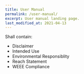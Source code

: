 ```yaml
---
title: User Manual
permalink: /user-manual/
excerpt: User manual landing page.
last_modified_at: 2021-04-13
---
```

Shall contain:
* Disclaimer
* Intended Use
* Environmental Responsiblity
* Reach Statement
* WEEE Compliance

